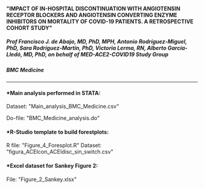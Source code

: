 #### "IMPACT OF IN-HOSPITAL DISCONTINUATION WITH ANGIOTENSIN RECEPTOR BLOCKERS AND ANGIOTENSIN CONVERTING ENZYME INHIBITORS ON MORTALITY OF COVID-19 PATIENTS. A RETROSPECTIVE COHORT STUDY"
##### Prof Francisco J. de Abajo, MD, PhD, MPH, Antonio Rodríguez-Miguel, PhD, Sara Rodríguez-Martín, PhD, Victoria Lerma, RN, Alberto García-Lledó, MD, PhD, on behalf of MED-ACE2-COVID19 Study Group

##### BMC Medicine

------------------------------------------------------------------------------------------------------------------------------------------------------------------

#### *Main analysis performed in STATA:

Dataset: "Main_analysis_BMC_Medicine.csv"

Do-file: "BMC_Medicine_analysis.do"



#### *R-Studio template to build forestplots:

R file: "Figure_4_Foresplot.R"
Dataset: "figura_ACEIcon_ACEIdisc_sin_switch.csv"



#### *Excel dataset for Sankey Figure 2:

File: "Figure_2_Sankey.xlsx"
